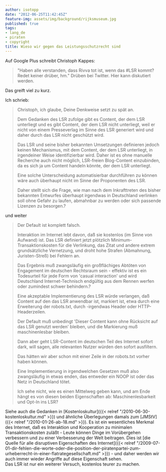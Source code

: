 ```yaml
---
author: isotopp
date: "2012-06-25T11:42:45Z"
feature-img: assets/img/background/rijksmuseum.jpg
published: true
tags:
- lang_de
- piraten
- copyright
title: Wieso wir gegen das Leistungsschutzrecht sind
---
```

Auf Google Plus schreibt Christoph Kappes:

> "Haben alle verstanden, dass Rivva tot ist, wenn das #LSR kommt?  Redet
> keiner drüber, hm." Drüben bei Twitter. Hier kann diskutiert werden.

Das greift viel zu kurz.

Ich schrieb: 

> Christoph, ich glaube, Deine Denkweise setzt zu spät an.
>
> Dem Gedanken des LSR zufolge gibt es Content, der dem LSR unterliegt und es
> gibt Content, der dem LSR nicht unterliegt, weil er nicht von einem
> Presseverlag im Sinne des LSR generiert wird und daher durch das LSR nicht
> geschützt wird.
> 
> Das LSR und seine bisher bekannten Umsetzungen definieren jedoch keinen
> Mechanismus, mit dem Content, der dem LSR unterliegt, in irgendeiner Weise
> identifizierbar wird.  Daher ist es ohne manuelle Recherche auch nicht
> möglich, LSR-freien Blog-Content einzubinden, da es sich ja um Content
> handeln könnte, der dem LSR unterliegt.
> 
> Eine solche Unterscheidung automatisierbar durchführen zu können wäre auch
> überhaupt nicht im Sinne der Proponenten des LSR.
> 
> Daher stellt sich die Frage, wie man nach dem Inkrafttreten des bisher
> bekannten Entwurfes überhaupt irgendwas in Deutschland verlinken soll ohne
> Gefahr zu laufen, abmahnbar zu werden oder sich passende Lizenzen zu
> besorgen.?

und weiter

> Der Default ist komplett falsch.
> 
> Interaktion im Internet lebt davon, daß sie kostenlos (im Sinne von Aufwand)
> ist.  Das LSR  definiert jetzt plötzlich Minimum-Transaktionskosten für die
> Verlinkung, das Zitat und andere extrem grundsätzliche Vernetzung, und droht
> hohe Strafen (Abmahnung, Juristen-Streß) bei Fehlern an.
> 
> Das Ergebnis muß zwangsläufig ein großflächiges Abtöten von Engagement im
> deutschen Rechtsraum sein - effektiv ist es ein Todesurteil für jede Form
> von 'casual interaction' und wird Deutschland Internet-Technisch endgültig
> aus dem Rennen werfen oder zumindest schwer behindern.?
> 
> Eine akzeptable Implementierung des LSR  würde verlangen, daß Content auf
> den das LSR anwendbar ist, markiert ist, etwa durch eine Erweiterung der
> robots.txt, durch <meta>-irgendwas Header oder HTTP-Headerzeilen.
> 
> Der Default muß unbedingt 'Dieser Content kann ohne Rücksicht auf das LSR
> genutzt werden' bleiben, und die Markierung muß maschinenlesbar bleiben.
> 
> Dann aber geht LSR-Content im deutschen Teil des Internet sofort dark, will
> sagen, alle relevanten Nutzer würden den sofort ausfiltern.
> 
> Das hätten wir aber schon mit einer Zeile in der robots.txt vorher haben
> können.
> 
> Eine Implementierung in irgendwelchen Gesetzen muß also zwangsläufig in
> etwas enden, das entweder ein NOOP ist oder das Netz in Deutschland tötet.
>
> Ich sehe nicht, wie es einen Mittelweg geben kann, und am Ende hängt es von
> diesen beiden Eigenschaften ab: Maschinenlesbarkeit und Opt-In ins
> LSR?

Siehe auch die Gedanken in 
[Kostenloskultur]({{< relref "/2010-06-30-kostenloskultur.md" >}})
und ähnliche Überlegungen damals zum 
[JMStV]({{< relref "/2010-01-26-ab-18.md" >}}).  Es ist
ein wesentliches Merkmal des Internet, daß es Interaktion und Kooperation zu
minimalen Transaktionskosten zuläßt - Leute können Dinge im Vorübergehen
verbessern und zu einer Verbesserung der Welt beitragen.  Dies ist 
[die Quelle für alle disruptiven Eigenschaften des Internet]({{< relref "/2009-07-01-dir-fehlen-die-worte-oder-die-position-der-piratenpartei-zum-urheberrecht-in-einer-flatrategesellschaft.md" >}}) - 
und daher werden wir auch immer wieder Angriffe auf diese Eigenschaft sehen.  
Das LSR ist nur ein weiterer Versuch, kostenlos teurer zu machen.
